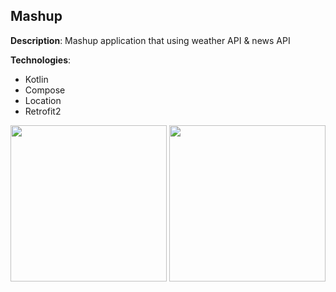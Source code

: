 ## Mashup
**Description**: Mashup application that using weather API & news API

**Technologies**: 
* Kotlin
* Compose
* Location
* Retrofit2    
    
<div class="row">
  <img src="https://github.com/Vladislav2147/mashup/blob/master/screenshots/Screenshot_20210820_201941.png" width=250/>
  <img src="https://github.com/Vladislav2147/mashup/blob/master/screenshots/Screenshot_20210820_202102.png" width=250/>
</div>

